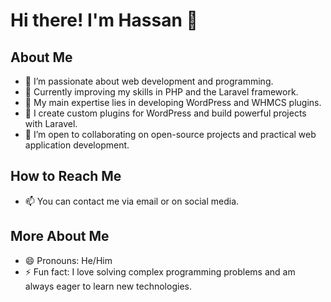 # Hi there! I'm Hassan 👋

## About Me
- 👀 I’m passionate about web development and programming.
- 🌱 Currently improving my skills in PHP and the Laravel framework.
- 💼 My main expertise lies in developing WordPress and WHMCS plugins.
- 🔧 I create custom plugins for WordPress and build powerful projects with Laravel.
- 💞️ I’m open to collaborating on open-source projects and practical web application development.

## How to Reach Me
- 📫 You can contact me via email or on social media.

## More About Me
- 😄 Pronouns: He/Him
- ⚡ Fun fact: I love solving complex programming problems and am always eager to learn new technologies.
